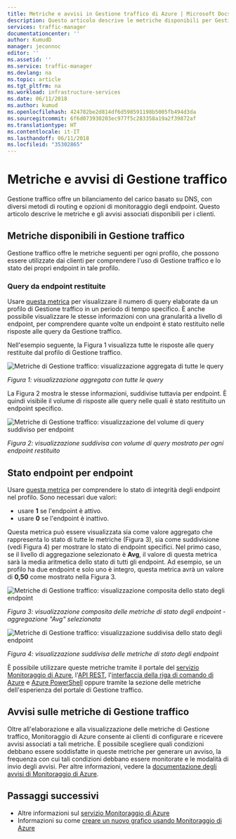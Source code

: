 ```yaml
---
title: Metriche e avvisi in Gestione traffico di Azure | Microsoft Docs
description: Questo articolo descrive le metriche disponibili per Gestione traffico in Azure.
services: traffic-manager
documentationcenter: ''
author: KumudD
manager: jeconnoc
editor: ''
ms.assetid: ''
ms.service: traffic-manager
ms.devlang: na
ms.topic: article
ms.tgt_pltfrm: na
ms.workload: infrastructure-services
ms.date: 06/11/2018
ms.author: kumud
ms.openlocfilehash: 424782be2d814df6d598591198b5005fb494d3da
ms.sourcegitcommit: 6f6d073930203ec977f5c283358a19a2f39872af
ms.translationtype: HT
ms.contentlocale: it-IT
ms.lasthandoff: 06/11/2018
ms.locfileid: "35302865"
---
```

# <a name="traffic-manager-metrics-and-alerts"></a>Metriche e avvisi di Gestione traffico

Gestione traffico offre un bilanciamento del carico basato su DNS, con diversi metodi di routing e opzioni di monitoraggio degli endpoint. Questo articolo descrive le metriche e gli avvisi associati disponibili per i clienti. 

## <a name="metrics-available-in-traffic-manager"></a>Metriche disponibili in Gestione traffico 

Gestione traffico offre le metriche seguenti per ogni profilo, che possono essere utilizzate dai clienti per comprendere l'uso di Gestione traffico e lo stato dei propri endpoint in tale profilo.  

### <a name="queries-by-endpoint-returned"></a>Query da endpoint restituite
Usare [questa metrica](../monitoring-and-diagnostics/monitoring-supported-metrics.md) per visualizzare il numero di query elaborate da un profilo di Gestione traffico in un periodo di tempo specifico. È anche possibile visualizzare le stesse informazioni con una granularità a livello di endpoint, per comprendere quante volte un endpoint è stato restituito nelle risposte alle query da Gestione traffico.

Nell'esempio seguente, la Figura 1 visualizza tutte le risposte alle query restituite dal profilo di Gestione traffico. 

  
![Metriche di Gestione traffico: visualizzazione aggregata di tutte le query](./media/traffic-manager-metrics-alerts/traffic-manager-metrics-queries-aggregate-view.png)

*Figura 1: visualizzazione aggregata con tutte le query*
  
La Figura 2 mostra le stesse informazioni, suddivise tuttavia per endpoint. È quindi visibile il volume di risposte alle query nelle quali è stato restituito un endpoint specifico.

![Metriche di Gestione traffico: visualizzazione del volume di query suddiviso per endpoint](./media/traffic-manager-metrics-alerts/traffic-manager-metrics-query-volume-per-endpoint.png)

*Figura 2: visualizzazione suddivisa con volume di query mostrato per ogni endpoint restituito*

## <a name="endpoint-status-by-endpoint"></a>Stato endpoint per endpoint
Usare [questa metrica](../monitoring-and-diagnostics/monitoring-supported-metrics.md) per comprendere lo stato di integrità degli endpoint nel profilo. Sono necessari due valori:
 - usare **1**  se l'endpoint è attivo.
 - usare **0**  se l'endpoint è inattivo.

Questa metrica può essere visualizzata sia come valore aggregato che rappresenta lo stato di tutte le metriche (Figura 3), sia come suddivisione (vedi Figura 4) per mostrare lo stato di endpoint specifici. Nel primo caso, se il livello di aggregazione selezionato è **Avg**, il valore di questa metrica sarà la media aritmetica dello stato di tutti gli endpoint. Ad esempio, se un profilo ha due endpoint e solo uno è integro, questa metrica avrà un valore di **0,50** come mostrato nella Figura 3. 


![Metriche di Gestione traffico: visualizzazione composita dello stato degli endpoint](./media/traffic-manager-metrics-alerts/traffic-manager-metrics-endpoint-status-composite-view.png)

*Figura 3: visualizzazione composita delle metriche di stato degli endpoint - aggregazione "Avg" selezionata*


![Metriche di Gestione traffico: visualizzazione suddivisa dello stato degli endpoint](./media/traffic-manager-metrics-alerts/traffic-manager-metrics-endpoint-status-split-view.png)

*Figura 4: visualizzazione suddivisa delle metriche di stato degli endpoint*

È possibile utilizzare queste metriche tramite il portale del [servizio Monitoraggio di Azure](../monitoring-and-diagnostics/monitoring-supported-metrics.md), l'[API REST](https://docs.microsoft.com/rest/api/monitor/), l'[interfaccia della riga di comando di Azure](https://docs.microsoft.com/cli/azure/monitor) e [Azure PowerShell](https://docs.microsoft.com/powershell/module/azurerm.insights) oppure tramite la sezione delle metriche dell'esperienza del portale di Gestione traffico.

## <a name="alerts-on-traffic-manager-metrics"></a>Avvisi sulle metriche di Gestione traffico
Oltre all'elaborazione e alla visualizzazione delle metriche di Gestione traffico, Monitoraggio di Azure consente ai clienti di configurare e ricevere avvisi associati a tali metriche. È possibile scegliere quali condizioni debbano essere soddisfatte in queste metriche per generare un avviso, la frequenza con cui tali condizioni debbano essere monitorate e le modalità di invio degli avvisi. Per altre informazioni, vedere la [documentazione degli avvisi di Monitoraggio di Azure](../monitoring-and-diagnostics/monitor-alerts-unified-usage.md).

## <a name="next-steps"></a>Passaggi successivi
- Altre informazioni sul [servizio Monitoraggio di Azure](../monitoring-and-diagnostics/monitoring-supported-metrics.md)
- Informazioni su come [creare un nuovo grafico usando Monitoraggio di Azure](../monitoring-and-diagnostics/monitoring-metric-charts.md#how-do-i-create-a-new-chart)